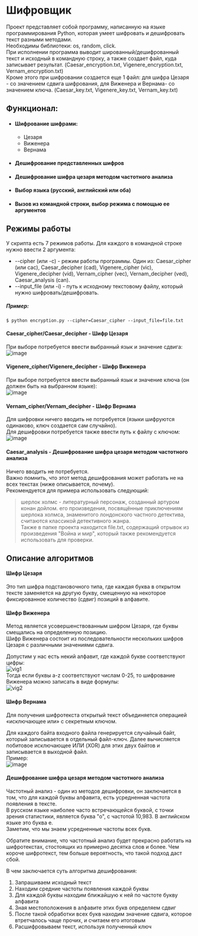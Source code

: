 # Шифровщик
Проект представляет собой программу, написанную на языке программирования Python, которая умеет шифровать и дешифровать текст разными методами.  
Необходимы библиотеки: os, random, click.  
При исполнении программа выводит шированный/дешифрованный текст и исходный в командную строку, а также создает файл, куда записывает результат. (Caesar_encryption.txt, Vigenere_encryption.txt, Vernam_encryption.txt)  
Кроме этого при шифровании создается еще 1 файл: для шифра Цезаря - со значением сдвига шифрования, для Виженера и Вернама- со значением ключа. (Caesar_key.txt, Vigenere_key.txt, Vernam_key.txt)  
## Функционал:  
+ #### Шифрование шифрами:
  + Цезаря
  + Виженера
  + Вернама
+ #### Дешифрование представленных шифров
+ #### Дешифрование шифра цезаря методом частотного анализа
+ #### Выбор языка (русский, английский или оба)
+ #### Вызов из командной строки, выбор режима с помощью ее аргументов
## Режимы работы
У скрипта есть 7 режимов работы. Для каждого в командной строке нужно ввести 2 аргумента:  
+ --cipher (или -c)  - режим работы программы. Один из: Caesar_cipher (или cac), Caesar_decipher (cad), Vigenere_cipher (vic), Vigenere_decipher (vid), Vernam_cipher (vec), Vernam_decipher (ved), Caesar_analysis (can).
+ --input_file (или -i) - путь к исходному текстовому файлу, который нужно шифровать/дешифровать.  
##### Пример:  
```
$ python encryption.py --cipher=Caesar_cipher --input_file=file.txt
```
#### Caesar_cipher/Caesar_decipher - Шифр Цезаря  
При выборе потребуется ввести выбранный язык и значение сдвига:  
![image](https://user-images.githubusercontent.com/91114932/162256571-fd2160ca-bec1-414f-ab2a-d5f4c2163159.png)  
#### Vigenere_cipher/Vigenere_decipher - Шифр Виженера  
При выборе потребуется ввести выбранный язык и значение ключа (он должен быть на выбранном языке):  
![image](https://user-images.githubusercontent.com/91114932/162257502-e50dcf53-2702-4cb3-99b5-440364f2eb93.png)  
#### Vernam_cipher/Vernam_decipher - Шифр Вернама  
Для шифровки ничего вводить не потребуется (языки шифруются одинаково, ключ создается сам случайно).  
Для дешифровки потребуется также ввести путь к файлу с ключом:  
![image](https://user-images.githubusercontent.com/91114932/162258363-94b5dbda-8d82-4dd6-8786-3d1da2abd062.png)  
#### Caesar_analysis - Дешифрование шифра цезаря методом частотного анализа  
Ничего вводить не потребуется.  
Важно помнить, что этот метод дешифрования может работать не на всех текстах (ниже описывается, почему).  
Рекомендуется для примера использовать следующий:  
> шерлок холмс - литературный персонаж, созданный артуром конан дойлом. его произведения, посвящённые приключениям шерлока холмса, знаменитого лондонского частного детектива, считаются классикой детективного жанра.  
Также в папке проекта находится file.txt, содержащий отрывок из произведения "Война и мир", который также рекомендуется использовать для проверки.
## Описание алгоритмов  
#### Шифр Цезаря  
Это тип шифра подстановочного типа, где каждая буква в открытом тексте заменяется на другую букву, смещенную на некоторое фиксированное количество (сдвиг) позиций в алфавите.  
#### Шифр Виженера  
Метод является усовершенствованным шифром Цезаря, где буквы смещались на определенную позицию.  
Шифр Виженера состоит из последовательности нескольких шифров Цезаря с различными значениями сдвига.  
  
Допустим у нас есть некий алфавит, где каждой букве соответствуют цифры:  
![vig1](https://user-images.githubusercontent.com/91114932/162260498-df8897f3-7acf-4ce4-a505-eab953d570c0.png)  
Тогда если буквы a-z соответствуют числам 0-25, то шифрование Виженера можно записать в виде формулы:  
![vig2](https://user-images.githubusercontent.com/91114932/162260559-4721f9d1-d1d4-43f6-90bf-cb80fe64f82b.png)  
#### Шифр Вернама  
Для получения шифротекста открытый текст объединяется операцией «исключающее или» с секретным ключом.  
  
Для каждого байта входного файла генерируется случайный байт, который записывается в отдельный файл-ключ. Далее вычисляется побитовое исключающее ИЛИ (XOR) для этих двух байтов и записывается в выходной файл.  
Пример:  
![image](https://user-images.githubusercontent.com/91114932/162260898-16de9c6e-92eb-4ca3-afb0-2db917fbcd54.png)  
#### Дешифрование шифра цезаря методом частотного анализа  
Частотный анализ - один из методов дешифровки, он заключается в том, что для каждой буквы алфавита, есть усредненная частота появления в тексте.  
В русском языке наиболее часто встречающейся буквой, с точки зрения статистики, является буква "о", с частотой 10,983.  В английском языке это буква e.  
Заметим, что мы знаем усредненные частоты всех букв.
  
Обратите внимание, что частотный анализ будет прекрасно работать на шифротекстах, стостоящих из примерно десятка слов и более. Чем короче шифротекст, тем больше вероятность, что такой подход даст сбой.  
  
В чем заключается суть алгоритма дешифрования:  
1. Запрашиваем исходный текст  
2. Находим средние частоты появления каждой буквы  
3. Для каждой буквы находим ближайшую к ней по частоте букву алфавита    
4. Зная местоположения в алфавите этих букв определяем сдвиг  
5. После такой обработки всех букв находим значение сдвига, которое втретчалось чаще прочих, и считаем его итоговым  
6. Расшифровываем текст, используя полученный ключ  
